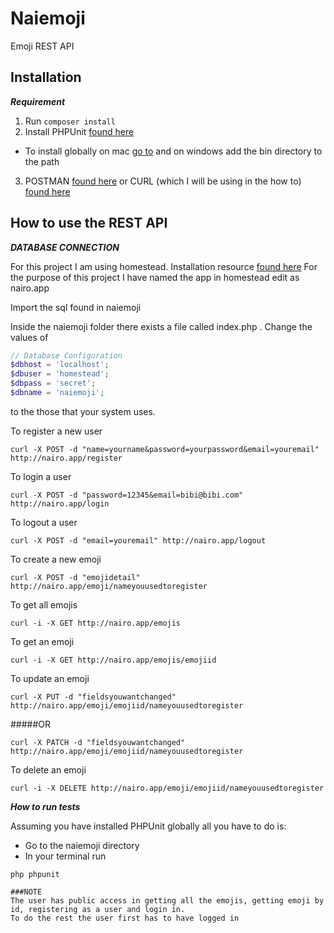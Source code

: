# Naiemoji

Emoji REST API

## Installation

***Requirement***

1. Run ```composer install```
2. Install PHPUnit [found here](https://phpunit.de/)
- To install globally on mac [go to](https://allisterantosik.com/2014/01/08/installing-phpunit-on-osx-mavericks-via-composer/)
and on windows add the bin directory to the path
3. POSTMAN [found here](https://chrome.google.com/webstore/detail/postman/fhbjgbiflinjbdggehcddcbncdddomop?hl=en) or CURL (which I will be using in the how to) [found here](http://curl.haxx.se/libcurl/php/)

## How to use the REST API

***DATABASE CONNECTION***

For this project I am using homestead. Installation resource [found here](http://www.easylaravelbook.com/blog/2015/01/08/installing-and-configuring-homestead-2-dot-0-for-laravel-5/)
For the purpose of this project I have named the app in homestead edit as nairo.app


Import the sql found in naiemoji

Inside the naiemoji folder there exists a file called index.php . Change the values of

```php
// Database Configuration
$dbhost = 'localhost';
$dbuser = 'homestead';
$dbpass = 'secret';
$dbname = 'naiemoji';
```
to the those that your system uses.

To register a new user 

```curl -X POST -d "name=yourname&password=yourpassword&email=youremail" http://nairo.app/register```

To login a user

```curl -X POST -d "password=12345&email=bibi@bibi.com" http://nairo.app/login```

To logout a user

```curl -X POST -d "email=youremail" http://nairo.app/logout```

To create a new emoji

```curl -X POST -d "emojidetail" http://nairo.app/emoji/nameyouusedtoregister```

To get all emojis

```curl -i -X GET http://nairo.app/emojis```

To get an emoji

```curl -i -X GET http://nairo.app/emojis/emojiid```

To update an emoji

```curl -X PUT -d "fieldsyouwantchanged" http://nairo.app/emoji/emojiid/nameyouusedtoregister```

#####OR

```curl -X PATCH -d "fieldsyouwantchanged" http://nairo.app/emoji/emojiid/nameyouusedtoregister```

To delete an emoji

```curl -i -X DELETE http://nairo.app/emoji/emojiid/nameyouusedtoregister```

***How to run tests***

Assuming you have installed PHPUnit globally all you have
to do is:

- Go to the naiemoji directory
- In your terminal run 
```
php phpunit

###NOTE
The user has public access in getting all the emojis, getting emoji by id, registering as a user and login in.
To do the rest the user first has to have logged in
